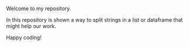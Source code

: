 Welcome to my repository.

In this repository is shown a way to split strings in a list or dataframe that might help our work.

Happy coding!
